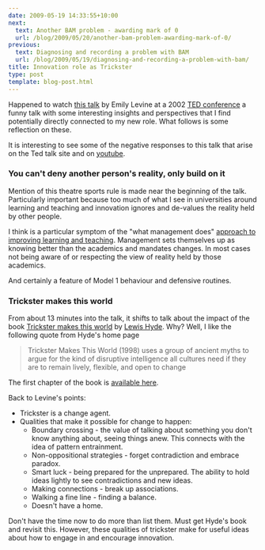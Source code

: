 ```yaml
---
date: 2009-05-19 14:33:55+10:00
next:
  text: Another BAM problem - awarding mark of 0
  url: /blog/2009/05/20/another-bam-problem-awarding-mark-of-0/
previous:
  text: Diagnosing and recording a problem with BAM
  url: /blog/2009/05/19/diagnosing-and-recording-a-problem-with-bam/
title: Innovation role as Trickster
type: post
template: blog-post.html
---
```

Happened to watch [this talk](http://www.ted.com/index.php/talks/emily_levine_s_theory_of_everything.html) by Emily Levine at a 2002 [TED conference](http://www.ted.com/) a funny talk with some interesting insights and perspectives that I find potentially directly connected to my new role. What follows is some reflection on these.

It is interesting to see some of the negative responses to this talk that arise on the Ted talk site and on [youtube](http://www.youtube.com/watch?v=grtGI7QpPdw).

### You can't deny another person's reality, only build on it

Mention of this theatre sports rule is made near the beginning of the talk. Particularly important because too much of what I see in universities around learning and teaching and innovation ignores and de-values the reality held by other people.

I think is a particular symptom of the "what management does" [approach to improving learning and teaching](/blog/2009/02/26/improving-university-teaching-learning-from-constructive-alignment-by-not-mandating-it/). Management sets themselves up as knowing better than the academics and mandates changes. In most cases not being aware of or respecting the view of reality held by those academics.

And certainly a feature of Model 1 behaviour and defensive routines.

### Trickster makes this world

From about 13 minutes into the talk, it shifts to talk about the impact of the book [Trickster makes this world](http://www.amazon.com/Trickster-Makes-This-World-Mischief/dp/0865475369) by [Lewis Hyde](http://www.lewishyde.com/index.html). Why? Well, I like the following quote from Hyde's home page

> Trickster Makes This World (1998) uses a group of ancient myths to argue for the kind of disruptive intelligence all cultures need if they are to remain lively, flexible, and open to change

The first chapter of the book is [available here](http://www.nytimes.com/books/first/h/hyde-trickster.html).

Back to Levine's points:

- Trickster is a change agent.
- Qualities that make it possible for change to happen:
    - Boundary crossing - the value of talking about something you don't know anything about, seeing things anew. This connects with the idea of pattern entrainment.
    - Non-oppositional strategies - forget contradiction and embrace paradox.
    - Smart luck - being prepared for the unprepared. The ability to hold ideas lightly to see contradictions and new ideas.
    - Making connections - break up associations.
    - Walking a fine line - finding a balance.
    - Doesn't have a home.

Don't have the time now to do more than list them. Must get Hyde's book and revisit this. However, these qualities of trickster make for useful ideas about how to engage in and encourage innovation.